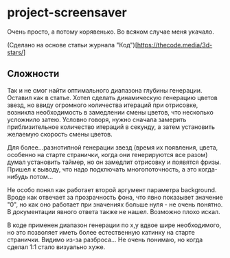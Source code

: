 # project-screensaver

Очень просто, а потому корявенько.
Во всяком случае меня укачало.

(Сделано на основе статьи журнала "Код")[https://thecode.media/3d-stars/]

## Сложности

Так и не смог найти оптимального диапазона глубины генерации. Оставил как в статье.
Хотел сделать динамическую генерацию цветов звезд, но ввиду огромного количества итераций при отрисовке, возникла необходимость в замедлении смены цветов, что несколько усложнило затею. Условно говоря, нужно сначала замерить приблизительное количество итераций в секунду, а затем установить желаемую скорость смены цветов. 

Для более...разнотипной генерации звезд (время их появления, цвета, особенно на старте странички, когда они генерируются все разом) думал установить таймер, но он замедлит отрисовку и появятся фризы. Пришел к выводу, что надо подключать многопоточность, а это когда-нибудь потом...

Не особо понял как работает второй аргумент параметра background. Вроде как отвечает за прозрачность фона, что явно показывет значение "0", но как оно работает при значениях больше нуля - не очень понятно. В документации явного ответа также не нашел. Возможно плохо искал.

В коде применен диапазон генерации по x,y вдвое шире необходимого, но это позволяет иметь более естественную катинку на старте странички. Видимо из-за разброса... Не очень понимаю, но когда сделал 1:1 стало визуально хуже.
